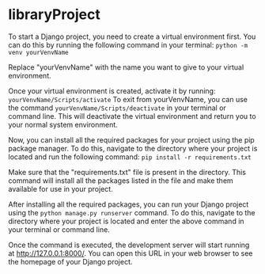 # libraryProject

To start a Django project, you need to create a virtual environment first.
    You can do this by running the following command in your terminal:
    `python -m venv yourVenvName`

Replace "yourVenvName" with the name you want to give to your virtual environment.

Once your virtual environment is created, activate it by running:
    `yourVenvName/Scripts/activate`
To exit from yourVenvName, you can use the command `yourVenvName/Scripts/deactivate` in your terminal or command line.
    This will deactivate the virtual environment and return you to your normal system environment.

Now, you can install all the required packages for your project using the pip package manager. 
    To do this, navigate to the directory where your project is located and run the following command:
    `pip install -r requirements.txt`

Make sure that the "requirements.txt" file is present in the directory.
    This command will install all the packages listed in the file and make them available for use in your project.

After installing all the required packages, you can run your Django project using the `python manage.py runserver` command.
    To do this, navigate to the directory where your project is located and enter the above command in your terminal or command line.

Once the command is executed, the development server will start running at http://127.0.0.1:8000/.
    You can open this URL in your web browser to see the homepage of your Django project.